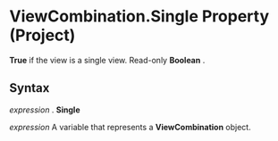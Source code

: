 
# ViewCombination.Single Property (Project)

 **True** if the view is a single view. Read-only **Boolean** .


## Syntax

 _expression_ . **Single**

 _expression_ A variable that represents a **ViewCombination** object.

